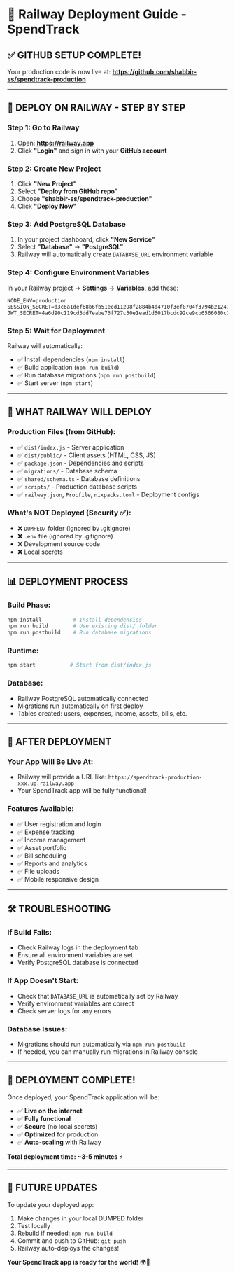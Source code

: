 # 🚂 Railway Deployment Guide - SpendTrack

## ✅ **GITHUB SETUP COMPLETE!**

Your production code is now live at:
**https://github.com/shabbir-ss/spendtrack-production**

---

## 🚀 **DEPLOY ON RAILWAY - STEP BY STEP**

### **Step 1: Go to Railway**

1. Open: **https://railway.app**
2. Click **"Login"** and sign in with your **GitHub account**

### **Step 2: Create New Project**

1. Click **"New Project"**
2. Select **"Deploy from GitHub repo"**
3. Choose **"shabbir-ss/spendtrack-production"**
4. Click **"Deploy Now"**

### **Step 3: Add PostgreSQL Database**

1. In your project dashboard, click **"New Service"**
2. Select **"Database"** → **"PostgreSQL"**
3. Railway will automatically create `DATABASE_URL` environment variable

### **Step 4: Configure Environment Variables**

In your Railway project → **Settings** → **Variables**, add these:

```
NODE_ENV=production
SESSION_SECRET=d3c6a1def68b6fb51ecd11298f2884b4d4710f3ef8704f3794b212413b9a69d6
JWT_SECRET=4a6d90c119cd5dd7eabe73f727c50e1ead1d5017bcdc92ce9cb6566080c1f0cb
```

### **Step 5: Wait for Deployment**

Railway will automatically:

- ✅ Install dependencies (`npm install`)
- ✅ Build application (`npm run build`)
- ✅ Run database migrations (`npm run postbuild`)
- ✅ Start server (`npm start`)

---

## 🎯 **WHAT RAILWAY WILL DEPLOY**

### **Production Files (from GitHub):**

- ✅ `dist/index.js` - Server application
- ✅ `dist/public/` - Client assets (HTML, CSS, JS)
- ✅ `package.json` - Dependencies and scripts
- ✅ `migrations/` - Database schema
- ✅ `shared/schema.ts` - Database definitions
- ✅ `scripts/` - Production database scripts
- ✅ `railway.json`, `Procfile`, `nixpacks.toml` - Deployment configs

### **What's NOT Deployed (Security ✅):**

- ❌ `DUMPED/` folder (ignored by .gitignore)
- ❌ `.env` file (ignored by .gitignore)
- ❌ Development source code
- ❌ Local secrets

---

## 📊 **DEPLOYMENT PROCESS**

### **Build Phase:**

```bash
npm install          # Install dependencies
npm run build        # Use existing dist/ folder
npm run postbuild    # Run database migrations
```

### **Runtime:**

```bash
npm start           # Start from dist/index.js
```

### **Database:**

- Railway PostgreSQL automatically connected
- Migrations run automatically on first deploy
- Tables created: users, expenses, income, assets, bills, etc.

---

## 🔗 **AFTER DEPLOYMENT**

### **Your App Will Be Live At:**

- Railway will provide a URL like: `https://spendtrack-production-xxx.up.railway.app`
- Your SpendTrack app will be fully functional!

### **Features Available:**

- ✅ User registration and login
- ✅ Expense tracking
- ✅ Income management
- ✅ Asset portfolio
- ✅ Bill scheduling
- ✅ Reports and analytics
- ✅ File uploads
- ✅ Mobile responsive design

---

## 🛠️ **TROUBLESHOOTING**

### **If Build Fails:**

- Check Railway logs in the deployment tab
- Ensure all environment variables are set
- Verify PostgreSQL database is connected

### **If App Doesn't Start:**

- Check that `DATABASE_URL` is automatically set by Railway
- Verify environment variables are correct
- Check server logs for any errors

### **Database Issues:**

- Migrations should run automatically via `npm run postbuild`
- If needed, you can manually run migrations in Railway console

---

## 🎉 **DEPLOYMENT COMPLETE!**

Once deployed, your SpendTrack application will be:

- ✅ **Live on the internet**
- ✅ **Fully functional**
- ✅ **Secure** (no local secrets)
- ✅ **Optimized** for production
- ✅ **Auto-scaling** with Railway

**Total deployment time: ~3-5 minutes** ⚡

---

## 🔄 **FUTURE UPDATES**

To update your deployed app:

1. Make changes in your local DUMPED folder
2. Test locally
3. Rebuild if needed: `npm run build`
4. Commit and push to GitHub: `git push`
5. Railway auto-deploys the changes!

**Your SpendTrack app is ready for the world!** 🌍🚀
